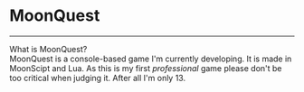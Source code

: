 # MoonQuest
------------
What is MoonQuest?  
MoonQuest is a console-based game I'm currently developing. It is made in MoonScipt and Lua.
As this is my first *professional* game please don't be too critical when judging it. After all I'm
only 13.